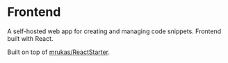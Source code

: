 # Frontend
A self-hosted web app for creating and managing code snippets. Frontend built with React.

Built on top of [mrukas/ReactStarter](https://github.com/mrukas/ReactStarter).
